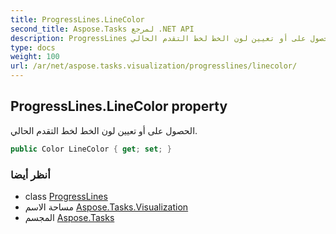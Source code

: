 ```yaml
---
title: ProgressLines.LineColor
second_title: Aspose.Tasks لمرجع .NET API
description: ProgressLines ملكية. الحصول على أو تعيين لون الخط لخط التقدم الحالي.
type: docs
weight: 100
url: /ar/net/aspose.tasks.visualization/progresslines/linecolor/
---
```

## ProgressLines.LineColor property

الحصول على أو تعيين لون الخط لخط التقدم الحالي.

```csharp
public Color LineColor { get; set; }
```

### أنظر أيضا

* class [ProgressLines](../)
* مساحة الاسم [Aspose.Tasks.Visualization](../../progresslines/)
* المجسم [Aspose.Tasks](../../../)


